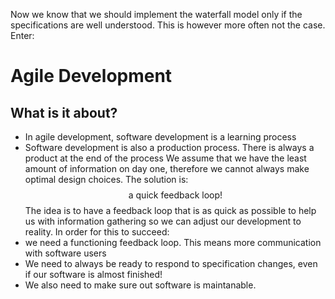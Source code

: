 Now we know that we should implement the waterfall model only if the specifications are well understood. This is however more often not the case. Enter:
# Agile Development
## What is it about?
- In agile development, software development is a learning process
- Software development is also a production process. There is always a product at the end of the process
We assume that we have the least amount of information on day one, therefore we cannot always make optimal design choices. The solution is:
$$\textrm{a quick feedback loop!}$$
The idea is to have a feedback loop that is as quick as possible to help us with information gathering so we can adjust our development to reality. In order for this to succeed:
- we need a functioning feedback loop. This means more communication with software users
- We need to always be ready to respond to specification changes, even if our software is almost finished!
- We also need to make sure out software is maintanable.